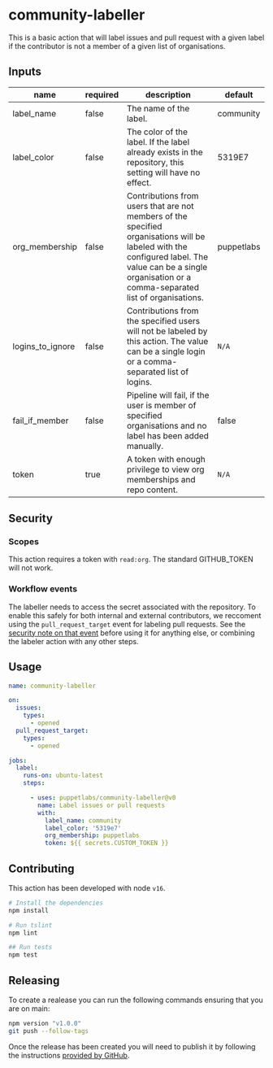 # community-labeller

This is a basic action that will label issues and pull request with a given label if the contributor is not a member of a given list of organisations.

## Inputs

| name | required | description | default |
|------|----------|-------------|---------|
| label_name | false | The name of the label. | community |
| label_color | false | The color of the label. If the label already exists in the repository, this setting will have no effect. | 5319E7 |
| org_membership | false | Contributions from users that are not members of the specified organisations will be labeled with the configured label. The value can be a single organisation or a comma-separated list of organisations. | puppetlabs |
| logins_to_ignore | false | Contributions from the specified users will not be labeled by this action. The value can be a single login or a comma-separated list of logins. | `N/A` |
| fail_if_member | false | Pipeline will fail, if the user is member of specified organisations and no label has been added manually. | false |
| token | true | A token with enough privilege to view org memberships and repo content. | `N/A` |

## Security

### Scopes

This action requires a token with `read:org`. The standard GITHUB_TOKEN will not work.

### Workflow events

The labeller needs to access the secret associated with the repository. To enable this safely for both internal and external contributors, we reccoment using the `pull_request_target` event for labeling pull requests.
See the [security note on that event](https://docs.github.com/en/actions/using-workflows/events-that-trigger-workflows#pull_request_target) before using it for anything else, or combining the labeler action with any other steps.

## Usage

``` yaml
name: community-labeller

on:
  issues:
    types:
      - opened
  pull_request_target:
    types:
      - opened

jobs:
  label:
    runs-on: ubuntu-latest
    steps:

      - uses: puppetlabs/community-labeller@v0
        name: Label issues or pull requests
        with:
          label_name: community
          label_color: '5319e7'
          org_membership: puppetlabs
          token: ${{ secrets.CUSTOM_TOKEN }}
```

## Contributing

This action has been developed with node `v16`.

``` bash
# Install the dependencies
npm install

# Run tslint
npm lint

## Run tests
npm test
```

## Releasing

To create a realease you can run the following commands ensuring that you are on main:

``` bash
npm version "v1.0.0"
git push --follow-tags
```

Once the release has been created you will need to publish it by following the instructions [provided by GitHub](https://docs.github.com/en/actions/creating-actions/publishing-actions-in-github-marketplace).
